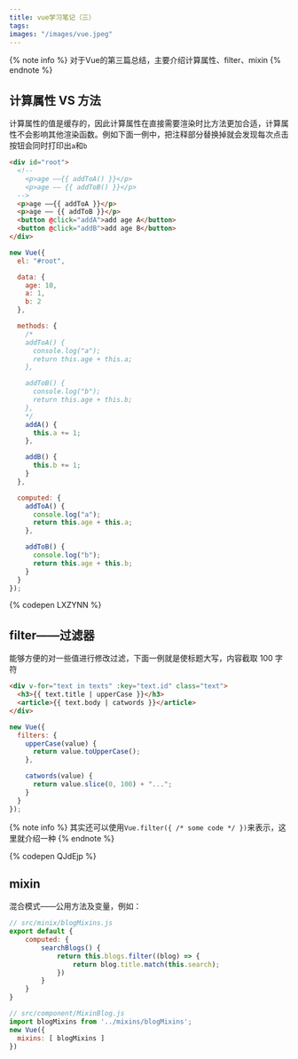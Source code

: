 ```yaml
---
title: vue学习笔记（三）
tags:
images: "/images/vue.jpeg"
---
```


{% note info %}
对于Vue的第三篇总结，主要介绍计算属性、filter、mixin
{% endnote %}
<!-- more -->

## 计算属性 VS 方法

计算属性的值是缓存的，因此计算属性在直接需要渲染时比方法更加合适，计算属性不会影响其他渲染函数。例如下面一例中，把注释部分替换掉就会发现每次点击按钮会同时打印出`a`和`b`

```html html
<div id="root">
  <!--
    <p>age ——{{ addToA() }}</p>
    <p>age —— {{ addToB() }}</p>
  -->
  <p>age ——{{ addToA }}</p>
  <p>age —— {{ addToB }}</p>
  <button @click="addA">add age A</button>
  <button @click="addB">add age B</button>
</div>
```

```js js
new Vue({
  el: "#root",

  data: {
    age: 10,
    a: 1,
    b: 2
  },

  methods: {
    /*
    addToA() {
      console.log("a");
      return this.age + this.a;
    },

    addToB() {
      console.log("b");
      return this.age + this.b;
    },
    */
    addA() {
      this.a += 1;
    },

    addB() {
      this.b += 1;
    }
  },

  computed: {
    addToA() {
      console.log("a");
      return this.age + this.a;
    },

    addToB() {
      console.log("b");
      return this.age + this.b;
    }
  }
});
```

{% codepen LXZYNN %}

## filter——过滤器

能够方便的对一些值进行修改过滤，下面一例就是使标题大写，内容截取 100 字符

```html html
<div v-for="text in texts" :key="text.id" class="text">
  <h3>{{ text.title | upperCase }}</h3>
  <article>{{ text.body | catwords }}</article>
</div>
```

```js js
new Vue({
  filters: {
    upperCase(value) {
      return value.toUpperCase();
    },

    catwords(value) {
      return value.slice(0, 100) + "...";
    }
  }
});
```

{% note info %}
其实还可以使用`Vue.filter({ /* some code */ })`来表示，这里就介绍一种
{% endnote %}

{% codepen QJdEjp %}

## mixin

混合模式——公用方法及变量，例如：

```js js
// src/minix/blogMixins.js
export default {
    computed: {
        searchBlogs() {
            return this.blogs.filter((blog) => {
                return blog.title.match(this.search);
            })
        }
    }
}
```

``` js js
// src/component/MixinBlog.js
import blogMixins from '../mixins/blogMixins';
new Vue({
  mixins: [ blogMixins ]
})
```
